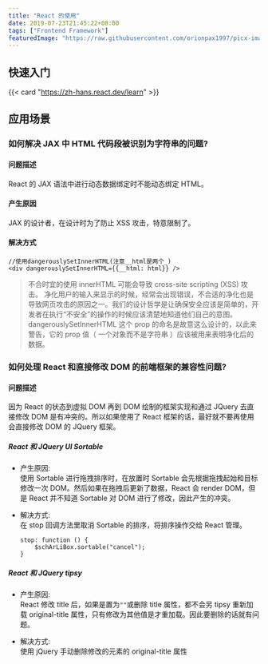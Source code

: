 ```yaml
---
title: "React 的使用"
date: 2019-07-23T21:45:22+08:00
tags: ["Frontend Framework"]
featuredImage: "https://raw.githubusercontent.com/orionpax1997/picx-images-hosting/master/Development/react-banner.3b3ttc6ic9q0.webp"
---
```


## 快速入门

{{< card "https://zh-hans.react.dev/learn" >}}

## 应用场景

### 如何解决 JAX 中 HTML 代码段被识别为字符串的问题?

#### 问题描述

React 的 JAX 语法中进行动态数据绑定时不能动态绑定 HTML。

#### 产生原因

JAX 的设计者，在设计时为了防止 XSS 攻击，特意限制了。

#### 解决方式

```JSX
//使用dangerouslySetInnerHTML(注意__html是两个_)
<div dangerouslySetInnerHTML={{__html: html}} />
```

> 不合时宜的使用 innerHTML 可能会导致 cross-site scripting (XSS) 攻击。 净化用户的输入来显示的时候，经常会出现错误，不合适的净化也是导致网页攻击的原因之一。我们的设计哲学是让确保安全应该是简单的，开发者在执行“不安全”的操作的时候应该清楚地知道他们自己的意图。dangerouslySetInnerHTML 这个 prop 的命名是故意这么设计的，以此来警告，它的 prop 值（ 一个对象而不是字符串 ）应该被用来表明净化后的数据。

### 如何处理 React 和直接修改 DOM 的前端框架的兼容性问题?

#### 问题描述

因为 React 的状态到虚拟 DOM 再到 DOM 绘制的框架实现和通过 JQuery 去直接修改 DOM 是有冲突的。所以如果使用了 React 框架的话，最好就不要再使用会直接修改 DOM 的 JQuery 框架。

##### React 和 JQuery UI Sortable

- 产生原因:  
  使用 Sortable 进行拖拽排序时，在放置时 Sortable 会先根据拖拽起始和目标修改一次 DOM。然后如果在拖拽后更新了数据，React 会 render DOM，但是 React 并不知道 Sortable 对 DOM 进行了修改，因此产生的冲突。

- 解决方式:  
  在 stop 回调方法里取消 Sortable 的排序，将排序操作交给 React 管理。

  ```JSX
  stop: function () {
      $schArLiBox.sortable("cancel");
  }
  ```

##### React 和 JQuery tipsy

- 产生原因:  
  React 修改 title 后，如果是置为`""`或删除 title 属性，都不会另 tipsy 重新加载
  original-title 属性，只有修改为其他值是才重加载。因此要删除的话就有问题。

- 解决方式:  
  使用 jQuery 手动删除修改的元素的 original-title 属性
